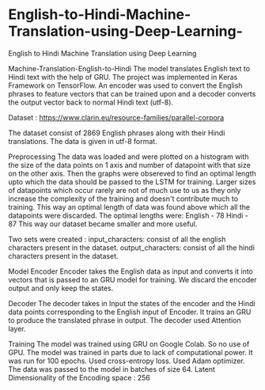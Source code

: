 # English-to-Hindi-Machine-Translation-using-Deep-Learning-
English to Hindi Machine Translation using Deep Learning 

Machine-Translation-English-to-Hindi
The model translates English text to Hindi text with the help of GRU. The project was implemented in Keras Framework on TensorFlow. An encoder was used to convert the English phrases to feature vectors that can be trained upon and a decoder converts the output vector back to normal Hindi text (utf-8).

Dataset : https://www.clarin.eu/resource-families/parallel-corpora

The dataset consist of 2869 English phrases along with their Hindi translations. The data is given in utf-8 format.

Preprocessing
The data was loaded and were plotted on a histogram with the size of the data points on 1 axis and number of datapoint with that size on the other axis. Then the graphs were obsereved to find an optimal length upto which the data should be passed to the LSTM for training. Larger sizes of datapoints which occur rarely are not of much use to us as they only increase the complexity of the training and doesn't contribute much to training. This way an optimal length of data was found above which all the datapoints were discarded. The optimal lengths were: English - 78 Hindi - 87 This way our dataset became smaller and more useful.

Two sets were created : input_characters: consist of all the english characters present in the dataset. output_characters: consist of all the hindi characters present in the dataset.

Model
Encoder
Encoder takes the English data as input and converts it into vectors that is passed to an GRU model for training. We discard the encoder output and only keep the states.

Decoder
The decoder takes in Input the states of the encoder and the Hindi data points corresponding to the English input of Encoder. It trains an GRU to produce the translated phrase in output. The decoder used Attention layer.

Training
The model was trained using GRU on Google Colab. So no use of GPU. The model was trained in parts due to lack of computational power. It was run for 100 epochs. Used cross-entropy loss. Used Adam optimizer. The data was passed to the model in batches of size 64. Latent Dimensionality of the Encoding space : 256
